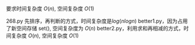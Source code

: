 要求时间复杂度 $O(n)$, 空间复杂度 $O(1)$

268.py 先排序，再判断的方式，时间复杂度是$log(nlogn)$
better1.py，因为占用了新空间存储 set(), 空间复杂度为 $O(n)$
better2.py，利用求和再相减的方式，时间复杂度 $O(n)$, 空间复杂度 $O(1)$
